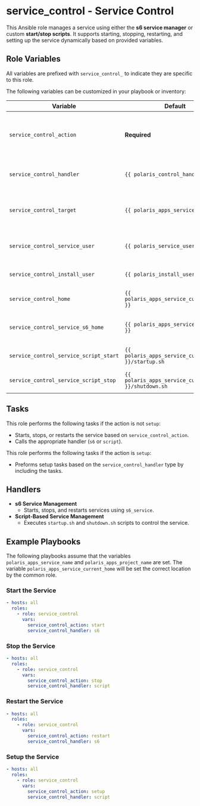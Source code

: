 # service_control - Service Control

This Ansible role manages a service using either the **s6 service manager** or custom **start/stop scripts**. It supports starting, stopping, restarting, and setting up the service dynamically based on provided variables.

## Role Variables

All variables are prefixed with `service_control_` to indicate they are specific to this role.

The following variables can be customized in your playbook or inventory:

| Variable | Default | Description |
|----------|---------|-------------|
| `service_control_action` | **Required** | The action to perform (`start`, `stop`, `restart`, `setup`). |
| `service_control_handler` | `{{ polaris_control_handler }}` | The service handler type (`s6` or `script`). |
| `service_control_target` | `{{ polaris_apps_service_name }}` | The name of the service being controlled. |
| `service_control_service_user` | `{{ polaris_service_user }}` | User under which the service runs. |
| `service_control_install_user` | `{{ polaris_install_user }}` | User who installed the service. |
| `service_control_home` | `{{ polaris_apps_service_current_home }}` | Home directory of the service. |
| `service_control_service_s6_home` | `{{ polaris_apps_service_s6_home }}` | S6 home directory (for `s6` handler). |
| `service_control_service_script_start` | `{{ polaris_apps_service_current_home }}/startup.sh` | Start script (for `script` handler). |
| `service_control_service_script_stop` | `{{ polaris_apps_service_current_home }}/shutdown.sh` | Stop script (for `script` handler). |

## Tasks

This role performs the following tasks if the action is not `setup`:
- Starts, stops, or restarts the service based on `service_control_action`.
- Calls the appropriate handler (`s6` or `script`).

This role performs the following tasks if the action is `setup`:
- Preforms setup tasks based on the `service_control_handler` type by including the tasks.

## Handlers
- **s6 Service Management**
  - Starts, stops, and restarts services using `s6_service`.
- **Script-Based Service Management**
  - Executes `startup.sh` and `shutdown.sh` scripts to control the service.

## Example Playbooks

The following playbooks assume that the variables `polaris_apps_service_name` and `polaris_apps_project_name` are set. The variable `polaris_apps_service_current_home` will be set the correct location by the common role.

### Start the Service
```yaml
- hosts: all
  roles:
    - role: service_control
      vars:
        service_control_action: start
        service_control_handler: s6
```

### Stop the Service
```yaml
- hosts: all
  roles:
    - role: service_control
      vars:
        service_control_action: stop
        service_control_handler: script
```

### Restart the Service
```yaml
- hosts: all
  roles:
    - role: service_control
      vars:
        service_control_action: restart
        service_control_handler: s6
```

### Setup the Service
```yaml
- hosts: all
  roles:
    - role: service_control
      vars:
        service_control_action: setup
        service_control_handler: script
```

